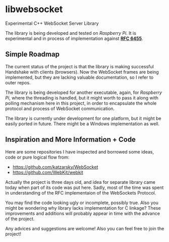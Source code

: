 libwebsocket
============

Experimental C++ WebSocket Server Library


The library is being developed and tested on *Raspberry Pi*. It is experimental and in process of implementation against [**RFC 6455**](http://tools.ietf.org/html/rfc6455).

Simple Roadmap
--------------

The current status of the project is that the library is making successful Handshake with clients (browsers). Now the WebSocket frames are being implemented, but they are lacking valuable documentation, so I refer to outer repos.

The library is being developed for another executable, again, for *Raspberry Pi*, where the threading is handled, but it might worth to pass it along with polling mechanism here in this project, in order to encapsulate the whole protocol and process of WebSocket communication.

The library is currently under development for one platform, but it might be easily ported in future. There might be a Windows implementation as well.

Inspiration and More Information + Code
---------------------------------------

Here are some repositories I have inspected and borrowed some ideas, code or pure logical flow from:

* https://github.com/katzarsky/WebSocket
* https://github.com/WebKit/webkit


Actually the project is three days old, and idea for separate library came today when part of its code was put here. Sadly, most of the time was spent in understanding of the RFC implementaion of the WebSockets Protocol.

You may find the code looking ugly or incomplete, possibly true. Also you might be wondering why library lacks implementation for C linkage? These improvements and additions will probably appear in time with the advance of the project.

Any advices and suggestions are welcome!
Also you can feel free to join the project!
